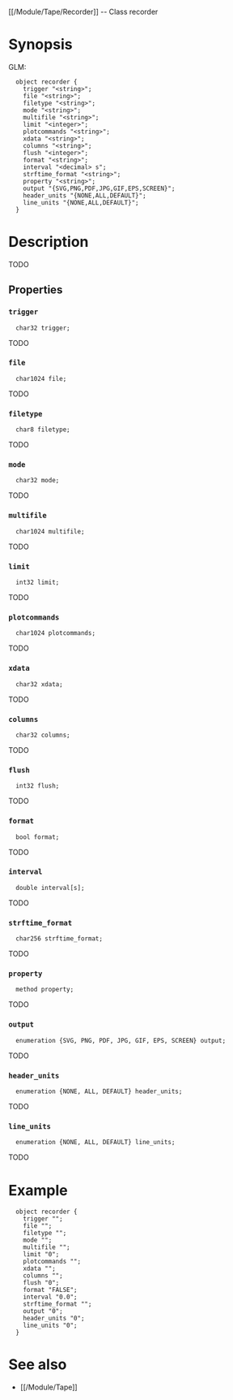 [[/Module/Tape/Recorder]] -- Class recorder

# Synopsis

GLM:

~~~
  object recorder {
    trigger "<string>";
    file "<string>";
    filetype "<string>";
    mode "<string>";
    multifile "<string>";
    limit "<integer>";
    plotcommands "<string>";
    xdata "<string>";
    columns "<string>";
    flush "<integer>";
    format "<string>";
    interval "<decimal> s";
    strftime_format "<string>";
    property "<string>";
    output "{SVG,PNG,PDF,JPG,GIF,EPS,SCREEN}";
    header_units "{NONE,ALL,DEFAULT}";
    line_units "{NONE,ALL,DEFAULT}";
  }
~~~

# Description

TODO

## Properties

### `trigger`

~~~
  char32 trigger;
~~~

TODO

### `file`

~~~
  char1024 file;
~~~

TODO

### `filetype`

~~~
  char8 filetype;
~~~

TODO

### `mode`

~~~
  char32 mode;
~~~

TODO

### `multifile`

~~~
  char1024 multifile;
~~~

TODO

### `limit`

~~~
  int32 limit;
~~~

TODO

### `plotcommands`

~~~
  char1024 plotcommands;
~~~

TODO

### `xdata`

~~~
  char32 xdata;
~~~

TODO

### `columns`

~~~
  char32 columns;
~~~

TODO

### `flush`

~~~
  int32 flush;
~~~

TODO

### `format`

~~~
  bool format;
~~~

TODO

### `interval`

~~~
  double interval[s];
~~~

TODO

### `strftime_format`

~~~
  char256 strftime_format;
~~~

TODO

### `property`

~~~
  method property;
~~~

TODO

### `output`

~~~
  enumeration {SVG, PNG, PDF, JPG, GIF, EPS, SCREEN} output;
~~~

TODO

### `header_units`

~~~
  enumeration {NONE, ALL, DEFAULT} header_units;
~~~

TODO

### `line_units`

~~~
  enumeration {NONE, ALL, DEFAULT} line_units;
~~~

TODO

# Example

~~~
  object recorder {
    trigger "";
    file "";
    filetype "";
    mode "";
    multifile "";
    limit "0";
    plotcommands "";
    xdata "";
    columns "";
    flush "0";
    format "FALSE";
    interval "0.0";
    strftime_format "";
    output "0";
    header_units "0";
    line_units "0";
  }
~~~

# See also

* [[/Module/Tape]]

